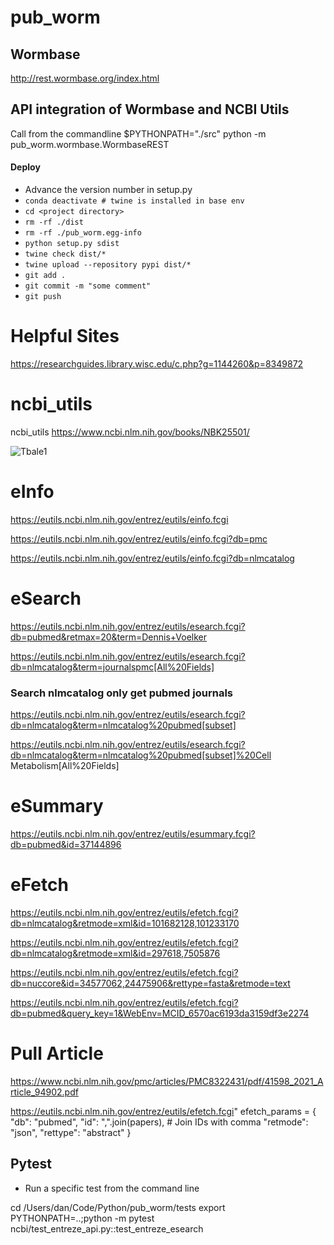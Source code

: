 # pub_worm
## Wormbase

http://rest.wormbase.org/index.html

## API integration of Wormbase and NCBI Utils

Call from the commandline
$PYTHONPATH="./src" python -m pub_worm.wormbase.WormbaseREST

#### Deploy
* Advance the version number in setup.py
* `conda deactivate # twine is installed in base env`
* `cd <project directory>`
* `rm -rf ./dist`
* `rm -rf ./pub_worm.egg-info`
* `python setup.py sdist`
* `twine check dist/*`
* `twine upload --repository pypi dist/*`
* `git add .`
* `git commit -m "some comment"`
* `git push`


# Helpful Sites
https://researchguides.library.wisc.edu/c.php?g=1144260&p=8349872

# ncbi_utils
ncbi_utils
https://www.ncbi.nlm.nih.gov/books/NBK25501/

![Tbale1](https://www.ncbi.nlm.nih.gov/books/NBK25497/table/chapter2.T._entrez_unique_identifiers_ui/?report=objectonly)


# eInfo
https://eutils.ncbi.nlm.nih.gov/entrez/eutils/einfo.fcgi

https://eutils.ncbi.nlm.nih.gov/entrez/eutils/einfo.fcgi?db=pmc

https://eutils.ncbi.nlm.nih.gov/entrez/eutils/einfo.fcgi?db=nlmcatalog

# eSearch

https://eutils.ncbi.nlm.nih.gov/entrez/eutils/esearch.fcgi?db=pubmed&retmax=20&term=Dennis+Voelker

https://eutils.ncbi.nlm.nih.gov/entrez/eutils/esearch.fcgi?db=nlmcatalog&term=journalspmc[All%20Fields]

### Search nlmcatalog only get pubmed journals
https://eutils.ncbi.nlm.nih.gov/entrez/eutils/esearch.fcgi?db=nlmcatalog&term=nlmcatalog%20pubmed[subset]

https://eutils.ncbi.nlm.nih.gov/entrez/eutils/esearch.fcgi?db=nlmcatalog&term=nlmcatalog%20pubmed[subset]%20Cell Metabolism[All%20Fields]


# eSummary
https://eutils.ncbi.nlm.nih.gov/entrez/eutils/esummary.fcgi?db=pubmed&id=37144896


# eFetch

https://eutils.ncbi.nlm.nih.gov/entrez/eutils/efetch.fcgi?db=nlmcatalog&retmode=xml&id=101682128,101233170

https://eutils.ncbi.nlm.nih.gov/entrez/eutils/efetch.fcgi?db=nlmcatalog&retmode=xml&id=297618,7505876

https://eutils.ncbi.nlm.nih.gov/entrez/eutils/efetch.fcgi?db=nuccore&id=34577062,24475906&rettype=fasta&retmode=text

https://eutils.ncbi.nlm.nih.gov/entrez/eutils/efetch.fcgi?db=pubmed&query_key=1&WebEnv=MCID_6570ac6193da3159df3e2274

# Pull Article

https://www.ncbi.nlm.nih.gov/pmc/articles/PMC8322431/pdf/41598_2021_Article_94902.pdf


https://eutils.ncbi.nlm.nih.gov/entrez/eutils/efetch.fcgi"
        efetch_params = {
            "db": "pubmed",
            "id": ",".join(papers),  # Join IDs with comma
            "retmode": "json",
            "rettype": "abstract"
        }

## Pytest
* Run a specific test from the command line 

cd /Users/dan/Code/Python/pub_worm/tests
export PYTHONPATH=..;python -m pytest  ncbi/test_entreze_api.py::test_entreze_esearch
